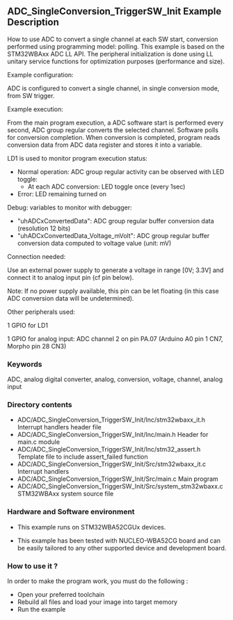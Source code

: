 ## <b>ADC_SingleConversion_TriggerSW_Init Example Description</b>

How to use ADC to convert a single channel at each SW start,
conversion performed using programming model: polling.
This example is based on the STM32WBAxx ADC LL API.
The peripheral initialization is done using LL unitary service functions
for optimization purposes (performance and size).

Example configuration:

ADC is configured to convert a single channel, in single conversion mode,
from SW trigger.

Example execution:

From the main program execution, a ADC software start is performed
every second, ADC group regular converts the selected channel.
Software polls for conversion completion.
When conversion is completed, program reads conversion data from ADC data register
and stores it into a variable.

LD1 is used to monitor program execution status:

- Normal operation: ADC group regular activity can be observed with LED toggle:
  - At each ADC conversion: LED toggle once (every 1sec)
- Error: LED remaining turned on

Debug: variables to monitor with debugger:

- "uhADCxConvertedData": ADC group regular buffer conversion data (resolution 12 bits)
- "uhADCxConvertedData_Voltage_mVolt": ADC group regular buffer conversion data computed to voltage value (unit: mV)

Connection needed:

Use an external power supply to generate a voltage in range [0V; 3.3V]
and connect it to analog input pin (cf pin below).

Note: If no power supply available, this pin can be let floating (in this case
      ADC conversion data will be undetermined).

Other peripherals used:

  1 GPIO for LD1

  1 GPIO for analog input: ADC channel 2 on pin PA.07 (Arduino A0 pin 1 CN7, Morpho pin 28 CN3)

### <b>Keywords</b>

ADC, analog digital converter, analog, conversion, voltage, channel, analog input

### <b>Directory contents</b>

  - ADC/ADC_SingleConversion_TriggerSW_Init/Inc/stm32wbaxx_it.h         Interrupt handlers header file
  - ADC/ADC_SingleConversion_TriggerSW_Init/Inc/main.h                  Header for main.c module
  - ADC/ADC_SingleConversion_TriggerSW_Init/Inc/stm32_assert.h          Template file to include assert_failed function
  - ADC/ADC_SingleConversion_TriggerSW_Init/Src/stm32wbaxx_it.c         Interrupt handlers
  - ADC/ADC_SingleConversion_TriggerSW_Init/Src/main.c                  Main program
  - ADC/ADC_SingleConversion_TriggerSW_Init/Src/system_stm32wbaxx.c     STM32WBAxx system source file


### <b>Hardware and Software environment</b>

  - This example runs on STM32WBA52CGUx devices.

  - This example has been tested with NUCLEO-WBA52CG board and can be
    easily tailored to any other supported device and development board.

### <b>How to use it ?</b>

In order to make the program work, you must do the following :

 - Open your preferred toolchain
 - Rebuild all files and load your image into target memory
 - Run the example

